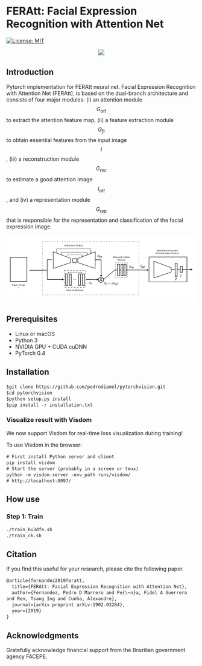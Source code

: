 # FERAtt: Facial Expression Recognition with Attention Net
[![License: MIT](https://img.shields.io/badge/License-MIT-blue.svg)](LICENSE)


<div>
<div align="center" >
<img src="rec/emotion.gif" width="640">
</div>
</div>


Introduction
------------

Pytorch implementation for FERAtt neural net. Facial Expression Recognition with Attention Net (FERAtt), is based on the dual-branch architecture and consists of four major modules: (i) an attention module $$G_{att}$$ to extract the attention feature map, (ii) a feature extraction module $$G_{ft}$$ to obtain essential features from the input image $$I$$, (iii) a reconstruction module $$G_{rec}$$ to estimate a good attention image $$I_{att}$$, and (iv) a representation module $$G_{rep}$$ that is responsible for the representation and classification of the facial expression image.


<div align="center">
<img src="rec/feratt_arq.png" width="1024">
</div>



## Prerequisites
- Linux or macOS
- Python 3
- NVIDIA GPU + CUDA cuDNN
- PyTorch 0.4

Installation
------------

    $git clone https://github.com/pedrodiamel/pytorchvision.git
    $cd pytorchvision
    $python setup.py install
    $pip install -r installation.txt

### Visualize result with Visdom

We now support Visdom for real-time loss visualization during training!

To use Visdom in the browser:

    # First install Python server and client 
    pip install visdom
    # Start the server (probably in a screen or tmux)
    python -m visdom.server -env_path runs/visdom/
    # http://localhost:8097/


How use
------------

### Step 1: Train

    ./train_bu3dfe.sh
    ./train_ck.sh



Citation
------------

If you find this useful for your research, please cite the following paper.

```
@article{fernandez2019feratt,
  title={FERAtt: Facial Expression Recognition with Attention Net},
  author={Fernandez, Pedro D Marrero and Pe{\~n}a, Fidel A Guerrero and Ren, Tsang Ing and Cunha, Alexandre},
  journal={arXiv preprint arXiv:1902.03284},
  year={2019}
}
```


Acknowledgments
------------

Gratefully acknowledge financial support from the Brazilian government agency FACEPE.

